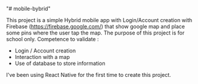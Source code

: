 "# mobile-bybrid"

This project is a simple Hybrid mobile app with Login/Account creation with Firebase (https://firebase.google.com/) that show google map and place some pins where the user tap the map.
The purpose of this project is for school only.
Competence to validate :
  - Login / Account creation
  - Interaction with a map
  - Use of database to store information
  
 I've been using React Native for the first time to create this project.

